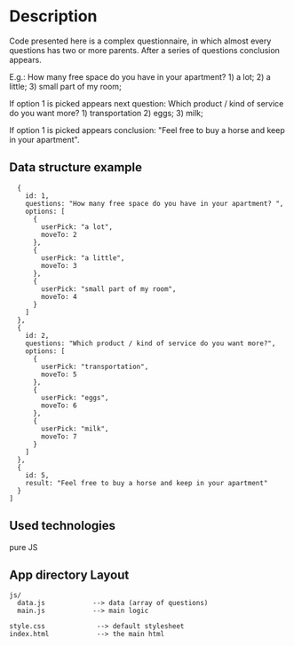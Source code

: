 # Description
Code presented here is a complex questionnaire, in which almost every questions has two or more parents. After a series of questions conclusion appears.

E.g.: How many free space do you have in your apartment? 1) a lot; 2) a little; 3) small part of my room;

If option 1 is picked appears next question: Which product / kind of service do you want more? 1) transportation 2) eggs; 3) milk;

If option 1 is picked appears conclusion: "Feel free to buy a horse and keep in your apartment".
## Data structure example

```[
  { 
    id: 1,
    questions: "How many free space do you have in your apartment? ",
    options: [
      {
        userPick: "a lot",
        moveTo: 2
      },
      {
        userPick: "a little",
        moveTo: 3
      },
      {
        userPick: "small part of my room",
        moveTo: 4
      }
    ] 
  },
  { 
    id: 2,
    questions: "Which product / kind of service do you want more?",
    options: [
      {
        userPick: "transportation",
        moveTo: 5
      },
      {
        userPick: "eggs",
        moveTo: 6
      },
      {
        userPick: "milk",
        moveTo: 7
      }
    ] 
  },
  { 
    id: 5,
    result: "Feel free to buy a horse and keep in your apartment"
  }
]
```

## Used technologies

pure JS

## App directory Layout
```
js/            
  data.js            --> data (array of questions)
  main.js            --> main logic

style.css             --> default stylesheet  
index.html            --> the main html 
```
